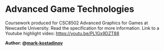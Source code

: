# Advanced Game Technologies

Coursework produced for CSC8502 Advanced Graphics for Games at Newcastle University. Read the specification for more information.
Link to a Youtube highlight video: https://youtu.be/PL1Gx9DZT88

**Author: @[mark-kostadinov](https://github.com/mark-kostadinov)**
